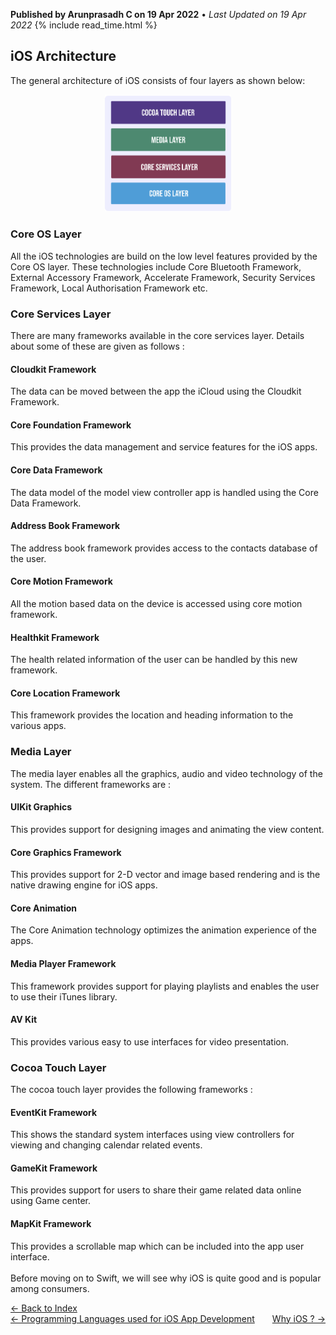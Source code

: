 **Published by Arunprasadh C on 19 Apr 2022** • *Last Updated on 19 Apr 2022* {% include read_time.html %}

## iOS Architecture
The general architecture of iOS consists of four layers as shown below:
<p align="center">
<img src="./assets/images/ios_app_arch.png" height="40%" width="40%">
</p>

### Core OS Layer
All the iOS technologies are build on the low level features provided by the Core OS layer. These technologies include Core Bluetooth Framework, External Accessory Framework, Accelerate Framework, Security Services Framework, Local Authorisation Framework etc.

### Core Services Layer
There are many frameworks available in the core services layer. Details about some of these are given as follows :

#### Cloudkit Framework
The data can be moved between the app the iCloud using the Cloudkit Framework.

#### Core Foundation Framework
This provides the data management and service features for the iOS apps.

#### Core Data Framework
The data model of the model view controller app is handled using the Core Data Framework.

#### Address Book Framework
The address book framework provides access to the contacts database of the user.

#### Core Motion Framework
All the motion based data on the device is accessed using core motion framework.

#### Healthkit Framework
The health related information of the user can be handled by this new framework.

#### Core Location Framework
This framework provides the location and heading information to the various apps.

### Media Layer
The media layer enables all the graphics, audio and video technology of the system. The different frameworks are :

#### UIKit Graphics
This provides support for designing images and animating the view content.

#### Core Graphics Framework
This provides support for 2-D vector and image based rendering and is the native drawing engine for iOS apps.

#### Core Animation
The Core Animation technology optimizes the animation experience of the apps.

#### Media Player Framework
This framework provides support for playing playlists and enables the user to use their iTunes library.

#### AV Kit
This provides various easy to use interfaces for video presentation.

### Cocoa Touch Layer
The cocoa touch layer provides the following frameworks :

#### EventKit Framework
This shows the standard system interfaces using view controllers for viewing and changing calendar related events.

#### GameKit Framework
This provides support for users to share their game related data online using Game center.

#### MapKit Framework
This provides a scrollable map which can be included into the app user interface.
<br><br>
Before moving on to Swift, we will see why iOS is quite good and is popular among consumers.

<a href="https://techinessoverloaded.github.io/iOSAppDevBasics/index.html">&larr; Back to Index</a>
<br>
<span style="float: left">
<a href="https://techinessoverloaded.github.io/iOSAppDevBasics/proglang.html">&larr; Programming Languages used for iOS App Development</a>
</span>
<span style="float: right">
<a href="https://techinessoverloaded.github.io/iOSAppDevBasics/whyios.html">Why iOS ? &rarr;</a>
</span>
